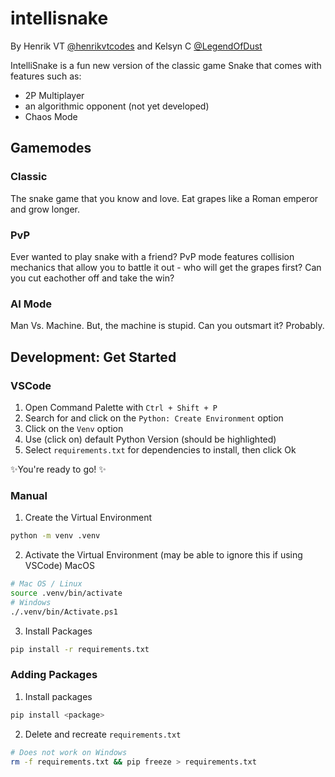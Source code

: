 # intellisnake

By Henrik VT [@henrikvtcodes](https://github.com/henrikvtcodes) and Kelsyn C [@LegendOfDust](https://github.com/LegendOfDust)

IntelliSnake is a fun new version of the classic game Snake that comes with features such as:

- 2P Multiplayer
- an algorithmic opponent (not yet developed)
- Chaos Mode

## Gamemodes

### Classic

The snake game that you know and love. Eat grapes like a Roman emperor and grow longer.

### PvP

Ever wanted to play snake with a friend? PvP mode features collision mechanics that allow you to battle it out - who will get the grapes first? Can you cut eachother off and take the win?

### AI Mode

Man Vs. Machine. But, the machine is stupid. Can you outsmart it? Probably.

## Development: Get Started

### VSCode

1. Open Command Palette with
   `Ctrl + Shift + P`
2. Search for and click on the `Python: Create Environment` option
3. Click on the `Venv` option
4. Use (click on) default Python Version (should be highlighted)
5. Select `requirements.txt` for dependencies to install, then click Ok

✨You're ready to go! ✨

### Manual

1. Create the Virtual Environment

```sh
python -m venv .venv
```

2. Activate the Virtual Environment (may be able to ignore this if using VSCode)
   MacOS

```sh
# Mac OS / Linux
source .venv/bin/activate
# Windows
./.venv/bin/Activate.ps1
```

3. Install Packages

```sh
pip install -r requirements.txt
```

### Adding Packages

1. Install packages

```sh
pip install <package>
```

2. Delete and recreate `requirements.txt`

```sh
# Does not work on Windows
rm -f requirements.txt && pip freeze > requirements.txt
```
